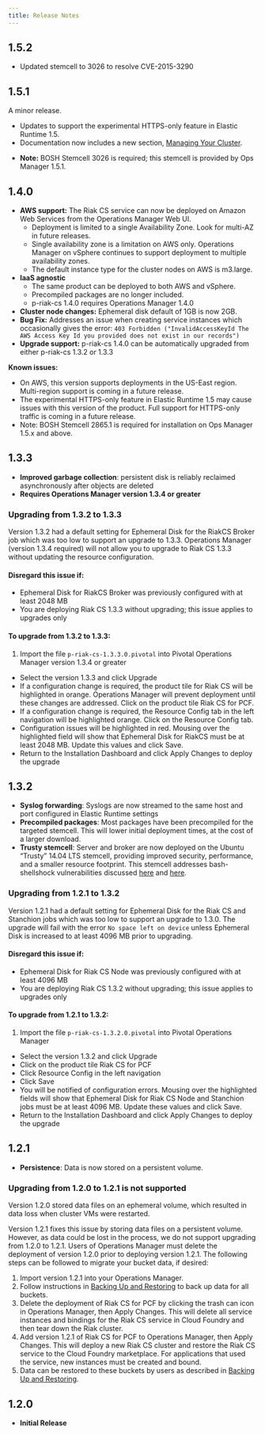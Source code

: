 ```yaml
---
title: Release Notes
---
```


## <a id="1-5-2"></a>1.5.2 ##

- Updated stemcell to 3026 to resolve CVE-2015-3290

## <a id="1-5-1"></a>1.5.1 ##

A minor release.

- Updates to support the experimental HTTPS-only feature in Elastic Runtime 1.5.
- Documentation now includes a new section, [Managing Your Cluster](managing_your_cluster.html).

* **Note:** BOSH Stemcell 3026 is required; this stemcell is provided by Ops Manager 1.5.1.


## <a id="1-4-0"></a>1.4.0 ##

- **AWS support:** The Riak CS service can now be deployed on Amazon Web Services from the Operations Manager Web UI.
  - Deployment is limited to a single Availability Zone. Look for multi-AZ in future releases.
  - Single availability zone is a limitation on AWS only. Operations Manager on vSphere continues to support deployment to multiple availability zones.
  - The default instance type for the cluster nodes on AWS is m3.large.
- **IaaS agnostic**
  - The same product can be deployed to both AWS and vSphere.
  - Precompiled packages are no longer included.
  - p-riak-cs 1.4.0 requires Operations Manager 1.4.0
- **Cluster node changes:** Ephemeral disk default of 1GB is now 2GB.
- **Bug Fix:** Addresses an issue when creating service instances which occasionally gives the error: `403 Forbidden ("InvalidAccessKeyId The AWS Access Key Id you provided does not exist in our records")`
- **Upgrade support:** p-riak-cs 1.4.0 can be automatically upgraded from either p-riak-cs 1.3.2 or 1.3.3

**Known issues:**

* On AWS, this version supports deployments in the US-East region. Multi-region support is coming in a future release.
* The experimental HTTPS-only feature in Elastic Runtime 1.5 may cause issues with this version of the product. Full support for HTTPS-only traffic is coming in a future release.
* Note: BOSH Stemcell 2865.1 is required for installation on Ops Manager 1.5.x and above.

## <a id="1-3-3"></a>1.3.3 ##

- **Improved garbage collection**: persistent disk is reliably reclaimed asynchronously after objects are deleted
- **Requires Operations Manager version 1.3.4 or greater**

### Upgrading from 1.3.2 to 1.3.3

Version 1.3.2 had a default setting for Ephemeral Disk for the RiakCS Broker job which was too low to support an upgrade to 1.3.3. Operations Manager (version 1.3.4 required) will not allow you to upgrade to Riak CS 1.3.3 without updating the resource configuration.

#### Disregard this issue if:

- Ephemeral Disk for RiakCS Broker was previously configured with at least 2048 MB
- You are deploying Riak CS 1.3.3 without upgrading; this issue applies to upgrades only

#### To upgrade from 1.3.2 to 1.3.3:

1.  Import the file `p-riak-cs-1.3.3.0.pivotal` into Pivotal Operations Manager version 1.3.4 or greater
- Select the version 1.3.3 and click Upgrade
- If a configuration change is required, the product tile for Riak CS will be highlighted in orange. Operations Manager will prevent deployment until these changes are addressed. Click on the product tile Riak CS for PCF.
- If a configuration change is required, the Resource Config tab in the left navigation will be highlighted orange. Click on the Resource Config tab.
- Configuration issues will be highlighted in red. Mousing over the highlighted field will show that Ephemeral Disk for RiakCS must be at least 2048 MB. Update this values and click Save.
- Return to the Installation Dashboard and click Apply Changes to deploy the upgrade

## <a id="1-3-2"></a>1.3.2 ##

- **Syslog forwarding**: Syslogs are now streamed to the same host and port configured in Elastic Runtime settings
- **Precompiled packages**: Most packages have been precompiled for the targeted stemcell. This will lower initial deployment times, at the cost of a larger download.
- **Trusty stemcell**: Server and broker are now deployed on the Ubuntu “Trusty” 14.04 LTS stemcell, providing improved security, performance, and a smaller resource footprint. This stemcell addresses bash-shellshock vulnerabilities discussed [here](http://www.pivotal.io/security/CVE-2014-6271) and [here](http://www.pivotal.io/security/CVE-2014-7186).

### Upgrading from 1.2.1 to 1.3.2

Version 1.2.1 had a default setting for Ephemeral Disk for the Riak CS and Stanchion jobs which was too low to support an upgrade to 1.3.0. The upgrade will fail with the error `No space left on device` unless Ephemeral Disk is increased to at least 4096 MB prior to upgrading.

#### Disregard this issue if:

- Ephemeral Disk for Riak CS Node was previously configured with at least 4096 MB
- You are deploying Riak CS 1.3.2 without upgrading; this issue applies to upgrades only

#### To upgrade from 1.2.1 to 1.3.2:

1.  Import the file `p-riak-cs-1.3.2.0.pivotal` into Pivotal Operations Manager
- Select the version 1.3.2 and click Upgrade
- Click on the product tile Riak CS for PCF
- Click Resource Config in the left navigation
- Click Save
- You will be notified of configuration errors. Mousing over the highlighted fields will show that Ephemeral Disk for Riak CS Node and Stanchion jobs must be at least 4096 MB. Update these values and click Save.
- Return to the Installation Dashboard and click Apply Changes to deploy the upgrade

## <a id="1-2-1"></a>1.2.1 ##

- **Persistence**: Data is now stored on a persistent volume.

### Upgrading from 1.2.0 to 1.2.1 is not supported

Version 1.2.0 stored data files on an ephemeral volume, which resulted in data loss when cluster VMs were restarted.

Version 1.2.1 fixes this issue by storing data files on a persistent volume. However, as data could be lost in the process, we do not support upgrading from 1.2.0 to 1.2.1. Users of Operations Manager must delete the deployment of version 1.2.0 prior to deploying version 1.2.1. The following steps can be followed to migrate your bucket data, if desired:

1. Import version 1.2.1 into your Operations Manager.
1. Follow instructions in [Backing Up and Restoring](index.html#backing-up) to back up data for all buckets.
1. Delete the deployment of Riak CS for PCF by clicking the trash can icon in Operations Manager, then Apply Changes. This will delete all service instances and bindings for the Riak CS service in Cloud Foundry and then tear down the Riak cluster.
1. Add version 1.2.1 of Riak CS for PCF to Operations Manager, then Apply Changes. This will deploy a new Riak CS cluster and restore the Riak CS service to the Cloud Foundry marketplace. For applications that used the service, new instances must be created and bound.
1. Data can be restored to these buckets by users as described in [Backing Up and Restoring](index.html#backing-up).

## <a id="1-2-0"></a>1.2.0 ##

- **Initial Release**
